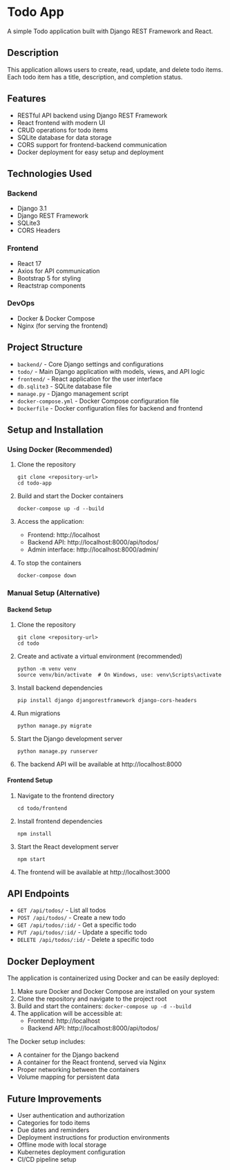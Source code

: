 # Todo App

A simple Todo application built with Django REST Framework and React.

## Description

This application allows users to create, read, update, and delete todo items. Each todo item has a title, description, and completion status.

## Features

- RESTful API backend using Django REST Framework
- React frontend with modern UI
- CRUD operations for todo items
- SQLite database for data storage
- CORS support for frontend-backend communication
- Docker deployment for easy setup and deployment

## Technologies Used

### Backend
- Django 3.1
- Django REST Framework
- SQLite3
- CORS Headers

### Frontend
- React 17
- Axios for API communication
- Bootstrap 5 for styling
- Reactstrap components

### DevOps
- Docker & Docker Compose
- Nginx (for serving the frontend)

## Project Structure

- `backend/` - Core Django settings and configurations
- `todo/` - Main Django application with models, views, and API logic
- `frontend/` - React application for the user interface
- `db.sqlite3` - SQLite database file
- `manage.py` - Django management script
- `docker-compose.yml` - Docker Compose configuration file
- `Dockerfile` - Docker configuration files for backend and frontend

## Setup and Installation

### Using Docker (Recommended)

1. Clone the repository
   ```
   git clone <repository-url>
   cd todo-app
   ```

2. Build and start the Docker containers
   ```
   docker-compose up -d --build
   ```

3. Access the application:
   - Frontend: http://localhost
   - Backend API: http://localhost:8000/api/todos/
   - Admin interface: http://localhost:8000/admin/

4. To stop the containers
   ```
   docker-compose down
   ```

### Manual Setup (Alternative)

#### Backend Setup
1. Clone the repository
   ```
   git clone <repository-url>
   cd todo
   ```

2. Create and activate a virtual environment (recommended)
   ```
   python -m venv venv
   source venv/bin/activate  # On Windows, use: venv\Scripts\activate
   ```

3. Install backend dependencies
   ```
   pip install django djangorestframework django-cors-headers
   ```

4. Run migrations
   ```
   python manage.py migrate
   ```

5. Start the Django development server
   ```
   python manage.py runserver
   ```

6. The backend API will be available at http://localhost:8000

#### Frontend Setup
1. Navigate to the frontend directory
   ```
   cd todo/frontend
   ```

2. Install frontend dependencies
   ```
   npm install
   ```

3. Start the React development server
   ```
   npm start
   ```

4. The frontend will be available at http://localhost:3000

## API Endpoints

- `GET /api/todos/` - List all todos
- `POST /api/todos/` - Create a new todo
- `GET /api/todos/:id/` - Get a specific todo
- `PUT /api/todos/:id/` - Update a specific todo
- `DELETE /api/todos/:id/` - Delete a specific todo

## Docker Deployment

The application is containerized using Docker and can be easily deployed:

1. Make sure Docker and Docker Compose are installed on your system
2. Clone the repository and navigate to the project root
3. Build and start the containers: `docker-compose up -d --build`
4. The application will be accessible at:
   - Frontend: http://localhost
   - Backend API: http://localhost:8000/api/todos/

The Docker setup includes:
- A container for the Django backend
- A container for the React frontend, served via Nginx
- Proper networking between the containers
- Volume mapping for persistent data

## Future Improvements

- User authentication and authorization
- Categories for todo items
- Due dates and reminders
- Deployment instructions for production environments
- Offline mode with local storage
- Kubernetes deployment configuration
- CI/CD pipeline setup